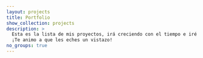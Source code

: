 ```yaml
---
layout: projects
title: Portfolio
show_collection: projects
description: >
  Esta es la lista de mis proyectos, irá creciendo con el tiempo e iré eliminando proyectos conforme piense que ya no tienen la importancia que les daba anteriormente, o que ya no me representen como profesional.
  ¡Te animo a que les eches un vistazo!
no_groups: true
---
```

